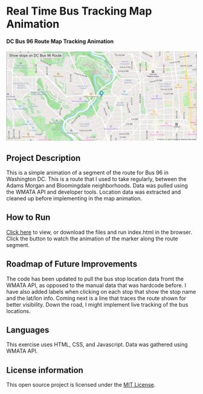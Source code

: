 # Real Time Bus Tracking Map Animation

#### DC Bus 96 Route Map Tracking Animation

![screenshot](/screenshot.png)

## Project Description

This is a simple animation of a segment of the route for Bus 96 in Washington DC. This is a route that I used to take regularly, between the Adams Morgan and Bloomingdale neighborhoods. Data was pulled using the WMATA API and developer tools. Location data was extracted and cleaned up before implementing in the map animation.

## How to Run

[Click here](https://zikman23.github.io/map-animation/) to view, or download the files and run index.html in the browser. Click the button to watch the animation of the marker along the route segment.

## Roadmap of Future Improvements

The code has been updated to pull the bus stop location data fromt the WMATA API, as opposed to the manual data that was hardcode before. I have also added labels when clicking on each stop that show the stop name and the lat/lon info. Coming next is a line that traces the route shown for better visibility. Down the road, I might implement live tracking of the bus locations.

## Languages

This exercise uses HTML, CSS, and Javascript. Data was gathered using WMATA API.

## License information

This open source project is licensed under the [MIT License](/LICENSE).
